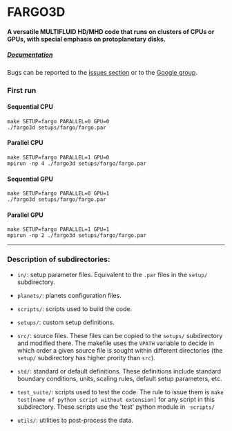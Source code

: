 # FARGO3D #

#### A versatile MULTIFLUID HD/MHD code that runs on clusters of CPUs or GPUs, with special emphasis on protoplanetary disks. 

##### [Documentation](https://fargo3d.bitbucket.io/)

Bugs can be reported to the [issues section](https://github.com/FARGO3D/fargo3d/issues) or to the [Google group](https://groups.google.com/forum/#!forum/fargo3d).

### First run

#### Sequential CPU

``` 
make SETUP=fargo PARALLEL=0 GPU=0
./fargo3d setups/fargo/fargo.par
```

#### Parallel CPU

```
make SETUP=fargo PARALLEL=1 GPU=0
mpirun -np 4 ./fargo3d setups/fargo/fargo.par
```

#### Sequential GPU

```
make SETUP=fargo PARALLEL=0 GPU=1
./fargo3d setups/fargo/fargo.par
```

#### Parallel GPU

```
make SETUP=fargo PARALLEL=1 GPU=1
mpirun -np 2 ./fargo3d setups/fargo/fargo.par
```

------------------------

### Description of subdirectories:

* ```in/```: setup parameter files. Equivalent to the ```.par``` files in the ```setup/``` subdirectory.

* ```planets/```: planets configuration files.

* ```scripts/```: scripts used to build the code.

* ```setups/```: custom setup definitions.

* ```src/```: source files. These files can be copied to the ```setups/``` subdirectory and modified there. The makefile uses the ```VPATH``` variable to decide in which order a given source file is sought within different directories (the ```
setup/``` subdirectory has higher prority than ```src```).

* ```std/```: standard or default definitions. These definitions include standard boundary conditions, units, scaling rules, default setup parameters, etc.

* ```test_suite/```: scripts used to test the code. The rule to issue them is ```make test[name of python script without extension]``` for any script in this subdirectory. These scripts use the 'test' python module in ```
scripts/```

* ```utils/```: utilities to post-process the data.
